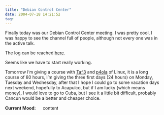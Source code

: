```yaml
---
title: "Debian Control Center"
date: 2004-07-18 14:21:52
tag: 
---
```

<p>Finally today was our Debian Control Center meeting. I was pretty cool, I was happy to see the channel full of people, although not every one was in the active talk.</p>

<p>The log can be reached <a href="http://www.damog.net/debian/debian-control-center.log">here</a>.</p>

<p>Seems like we have to start really working.</p>

<p>Tomorrow I&#8217;m giving a course with <a href="http://tacvbo.net/">Ta^3</a> and <a href="http://p4ola.jaws.com.mx/">p4ola</a> of Linux, it is a long course of 80 hours, I&#8217;m giving the three first days (24 hours) on Monday, Tuesday and Wednesday, after that I hope I could go to some vacation days next weekend, hopefully to Acapulco, but if I am lucky (which means money), I would love to go to Cuba, but I see it a little bit difficult, probably Cancun would be a better and cheaper choice.</p>

<p><strong>Current Mood:</strong> <img width="15" height="15" src="http://stat.livejournal.com/img/mood/growf/smileys/smile.gif"/> content</p>
